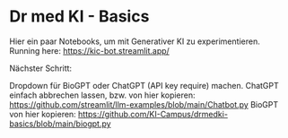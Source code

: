 # Dr med KI - Basics

Hier ein paar Notebooks, um mit Generativer KI zu experimentieren. Running here: https://kic-bot.streamlit.app/ 

Nächster Schritt: 

Dropdown für BioGPT oder ChatGPT (API key require) machen. 
ChatGPT einfach abbrechen lassen, bzw. von hier kopieren: https://github.com/streamlit/llm-examples/blob/main/Chatbot.py
BioGPT von hier kopieren: https://github.com/KI-Campus/drmedki-basics/blob/main/biogpt.py

